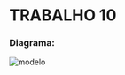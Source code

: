 # TRABALHO 10

### Diagrama: 
![modelo]([https://github.com/domrms/poo-2023-01/blob/main/t10/diagrama.png])

